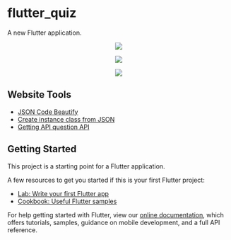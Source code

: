 # flutter_quiz

A new Flutter application.

<p align="center"><a href="https://i.ibb.co/KwjbH4J/1.jpg" target="_blank"><img src="https://i.ibb.co/KwjbH4J/1.jpg"></a></p>
<p align="center"><a href="https://i.ibb.co/kQ51wyt/2.jpg" target="_blank"><img src="https://i.ibb.co/kQ51wyt/2.jpg"></a></p>
<p align="center"><a href="https://i.ibb.co/C6j7k4Y/3.jpg" target="_blank"><img src="https://i.ibb.co/C6j7k4Y/3.jpg"></a></p>

## Website Tools
- [JSON Code Beautify](https://codebeautify.org/jsonviewer)
- [Create instance class from JSON](https://javiercbk.github.io/json_to_dart/)
- [Getting API question API](https://opentdb.com/api_config.php)

## Getting Started

This project is a starting point for a Flutter application.


A few resources to get you started if this is your first Flutter project:

- [Lab: Write your first Flutter app](https://flutter.dev/docs/get-started/codelab)
- [Cookbook: Useful Flutter samples](https://flutter.dev/docs/cookbook)

For help getting started with Flutter, view our
[online documentation](https://flutter.dev/docs), which offers tutorials,
samples, guidance on mobile development, and a full API reference.

